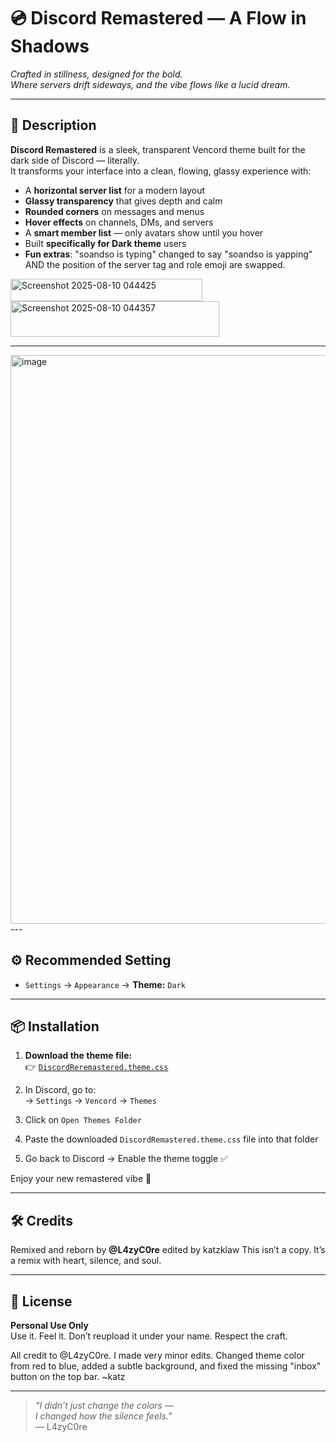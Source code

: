 # 💿 Discord Remastered — A Flow in Shadows

*Crafted in stillness, designed for the bold.  
Where servers drift sideways, and the vibe flows like a lucid dream.*

---

## 🌌 Description

**Discord Remastered** is a sleek, transparent Vencord theme built for the dark side of Discord — literally.  
It transforms your interface into a clean, flowing, glassy experience with:

- A **horizontal server list** for a modern layout  
- **Glassy transparency** that gives depth and calm  
- **Rounded corners** on messages and menus  
- **Hover effects** on channels, DMs, and servers  
- A **smart member list** — only avatars show until you hover  
- Built **specifically for Dark theme** users
- **Fun extras**: "soandso is typing" changed to say "soandso is yapping" AND the position of the server tag and role emoji are swapped.
<img width="307" height="36" alt="Screenshot 2025-08-10 044425" src="https://github.com/user-attachments/assets/d200d024-2119-456d-ba04-a085ae2a2e52" />
<img width="334" height="57" alt="Screenshot 2025-08-10 044357" src="https://github.com/user-attachments/assets/7d25e956-9878-4caf-96e2-30ce2982f498" />


---
<img width="1918" height="910" alt="image" src="https://github.com/user-attachments/assets/bcf1adeb-3476-4abf-a5b2-0113241383e3" />
---

## ⚙️ Recommended Setting

- `Settings` → `Appearance` → **Theme:** `Dark`

---

## 📦 Installation

1. **Download the theme file:**  
   👉 [`DiscordReremastered.theme.css`]([https://github.com/katzklaw/Discord-Remastered/blob/main/discord%20reremastered.zip])

2. In Discord, go to:  
   → `Settings` → `Vencord` → `Themes`

3. Click on `Open Themes Folder`

4. Paste the downloaded `DiscordRemastered.theme.css` file into that folder

5. Go back to Discord → Enable the theme toggle ✅

Enjoy your new remastered vibe 🌌

---

## 🛠️ Credits

Remixed and reborn by **@L4zyC0re**  edited by katzklaw
This isn’t a copy. It’s a remix with heart, silence, and soul.

---

## 📜 License

**Personal Use Only**  
Use it. Feel it. Don’t reupload it under your name. Respect the craft.

All credit to @L4zyC0re. I made very minor edits. Changed theme color from red to blue, added a subtle background, and fixed the missing "inbox" button on the top bar. ~katz

---

> *“I didn’t just change the colors —  
> I changed how the silence feels.”*  
> — L4zyC0re

